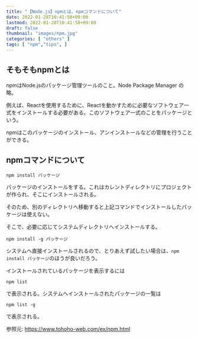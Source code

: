 ```yaml
---
title: "【Node.js】npmとは、npmコマンドについて"
date: 2022-01-28T10:41:58+09:00
lastmod: 2022-01-28T10:41:58+09:00
draft: false
thumbnail: "images/npm.jpg"
categories: [ "others" ]
tags: [ "npm","tips", ]
---
```



## そもそもnpmとは

npmはNode.jsのパッケージ管理ツールのこと。Node Package Manager の略。

例えば、Reactを使用するために、Reactを動かすために必要なソフトウェア一式をインストールする必要がある。このソフトウェア一式のことをパッケージという。

npmはこのパッケージのインストール、アンインストールなどの管理を行うことができる。


## npmコマンドについて

```
npm install パッケージ
```

パッケージのインストールをする。これはカレントディレクトリにプロジェクトが作られ、そこにインストールされる。

そのため、別のディレクトリへ移動すると上記コマンドでインストールしたパッケージは使えない。

そこで、必要に応じてシステムディレクトリへインストールする。

```
npm install -g パッケージ
```

システムへ直接インストールされるので、とりあえず試したい場合は、`npm install パッケージ`のほうが良いだろう。 


インストールされているパッケージを表示するには
```
npm list 
```
で表示される。システムへインストールされたパッケージの一覧は

```
npm list -g
```
で表示される。



参照元: https://www.tohoho-web.com/ex/npm.html
